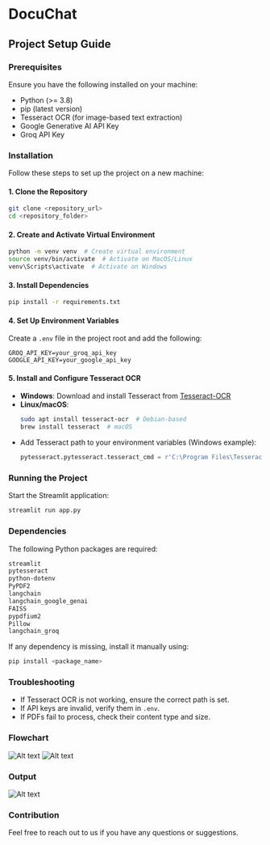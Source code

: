 # DocuChat 

## Project Setup Guide

### Prerequisites

Ensure you have the following installed on your machine:

- Python (>= 3.8)
- pip (latest version)
- Tesseract OCR (for image-based text extraction)
- Google Generative AI API Key
- Groq API Key

### Installation

Follow these steps to set up the project on a new machine:

#### 1. Clone the Repository

```sh
git clone <repository_url>
cd <repository_folder>
```

#### 2. Create and Activate Virtual Environment

```sh
python -m venv venv  # Create virtual environment
source venv/bin/activate  # Activate on MacOS/Linux
venv\Scripts\activate  # Activate on Windows
```

#### 3. Install Dependencies

```sh
pip install -r requirements.txt
```

#### 4. Set Up Environment Variables

Create a `.env` file in the project root and add the following:

```
GROQ_API_KEY=your_groq_api_key
GOOGLE_API_KEY=your_google_api_key
```

#### 5. Install and Configure Tesseract OCR

- **Windows**: Download and install Tesseract from [Tesseract-OCR](https://github.com/UB-Mannheim/tesseract/wiki)
- **Linux/macOS**:
  ```sh
  sudo apt install tesseract-ocr  # Debian-based
  brew install tesseract  # macOS
  ```
- Add Tesseract path to your environment variables (Windows example):
  ```py
  pytesseract.pytesseract.tesseract_cmd = r'C:\Program Files\Tesseract-OCR\tesseract.exe'
  ```

### Running the Project

Start the Streamlit application:

```sh
streamlit run app.py
```

### Dependencies

The following Python packages are required:

```sh
streamlit
pytesseract
python-dotenv
PyPDF2
langchain
langchain_google_genai
FAISS
pypdfium2
Pillow
langchain_groq
```

If any dependency is missing, install it manually using:

```sh
pip install <package_name>
```

### Troubleshooting

- If Tesseract OCR is not working, ensure the correct path is set.
- If API keys are invalid, verify them in `.env`.
- If PDFs fail to process, check their content type and size.

### Flowchart

![Alt text](https://res.cloudinary.com/db99r7ugz/image/upload/v1738390149/1_owqxx7.jpg)
![Alt text](https://res.cloudinary.com/db99r7ugz/image/upload/v1738390375/2_grfdjt.jpg)

### Output

![Alt text](https://res.cloudinary.com/db99r7ugz/image/upload/v1738390551/WhatsApp_Image_2025-02-01_at_11.45.36_556ed7c8_hs8r7m.jpg)

### Contribution

Feel free to reach out to us if you have any questions or suggestions.
